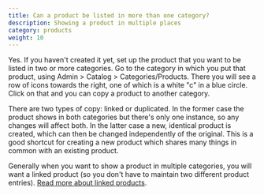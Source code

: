 ```yaml
---
title: Can a product be listed in more than one category?
description: Showing a product in multiple places 
category: products
weight: 10
---
```


Yes. If you haven't created it yet, set up the product that you want to be listed in two or more categories. Go to the category in which you put that product, using Admin > Catalog > Categories/Products.  There you will see a row of icons towards the right, one of which is a white "c" in a blue circle. Click on that and you can copy a product to another category.

There are two types of copy: linked or duplicated. In the former case the product shows in both categories but there's only one instance, so any changes will affect both. In the latter case a new, identical product is created, which can then be changed independently of the original.  This is a good shortcut for creating a new product which shares many things in common with an existing product. 

Generally when you want to show a product in multiple categories, you will want a linked product (so you don't have to maintain two different product entries). [Read more about linked products](/user/products/linked_product/).   
